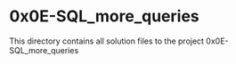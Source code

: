 # 0x0E-SQL_more_queries

This directory contains all solution files to the project 0x0E-SQL_more_queries

